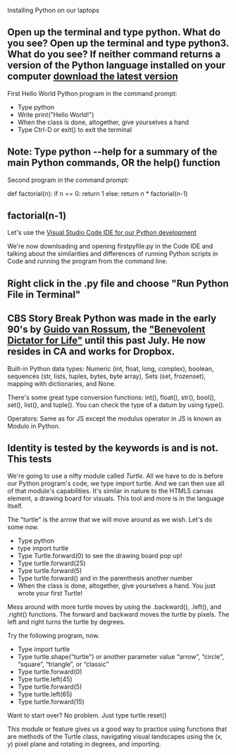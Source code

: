 Installing Python on our laptops

Open up the terminal and type python. What do you see?
Open up the terminal and type python3. What do you see?
If neither command returns a version of the Python language installed on your computer [download the latest version](https://www.python.org/downloads/)
---
First Hello World Python program in the command prompt:

- Type python
- Write print("Hello World!")
- When the class is done, altogether, give yourselves a hand
- Type Ctrl-D or exit() to exit the terminal

Note: Type python --help for a summary of the main Python commands, OR the help() function
---
Second program in the command prompt:

def factorial(n):
	if n == 0:
     	return 1
    else:
        return n * factorial(n-1)

factorial(n-1)
---
Let's use the [Visual Studio Code IDE for our Python development](https://code.visualstudio.com/Download)  

We're now downloading and opening firstpyfile.py in the Code IDE and talking about the similarities and differences of running Python scripts in Code and running the program from the command line.

Right click in the .py file and choose "Run Python File in Terminal"
---
CBS Story Break
Python was made in the early 90's by [Guido van Rossum](https://gvanrossum.github.io//), the ["Benevolent Dictator for Life"](https://en.wikipedia.org/wiki/Benevolent_dictator_for_life) until this past July. He now resides in CA and works for Dropbox.
--- 
Built-in Python data types: Numeric (int, float, long, complex), boolean, sequences (str, lists, tuples, bytes, byte array), Sets (set, frozenset), mapping with dictionaries, and None.

There's some great type conversion functions: int(), float(), str(), bool(), set(), list(), and tuple(). You can check the type of a datum by using type().

Operators: Same as for JS except the modulus operator in JS is known as Modulo in Python.

Identity is tested by the keywords is and is not. This tests
---
We're going to use a nifty module called *Turtle*. All we have to do is before our Python program's code, we type import turtle. And we can then use all of that module's capabilities. It's similar in nature to the HTML5 canvas element, a drawing board for visuals. This tool and more is in the language itself.

The "turtle" is the arrow that we will move around as we wish. Let's do some now.

- Type python
- type import turtle
- Type Turtle.forward(0) to see the drawing board pop up!
- Type turtle.forward(25)
- Type turtle.forward(5)
- Type turtle.forward() and in the parenthesis another number
- When the class is done, altogether, give yourselves a hand. You just wrote your first Turtle!

Mess around with more turtle moves by using the .backward(), .left(), and .right() functions. The forward and backward moves the turtle by pixels. The left and right turns the turtle by degrees.

Try the following program, now.

- Type import turtle
- Type turtle.shape("turtle") or another parameter value “arrow”, “circle”, “square”, “triangle”, or “classic”
- Type turtle.forward(0) 
- Type turtle.left(45)
- Type turtle.forward(5)
- Type turtle.left(65)
- Type turtle.forward(15)

Want to start over? No problem. Just type turtle.reset()

This module or feature gives us a good way to practice using functions that are methods of the Turtle class, navigating visual landscapes using the (x, y) pixel plane and rotating in degrees, and importing.

